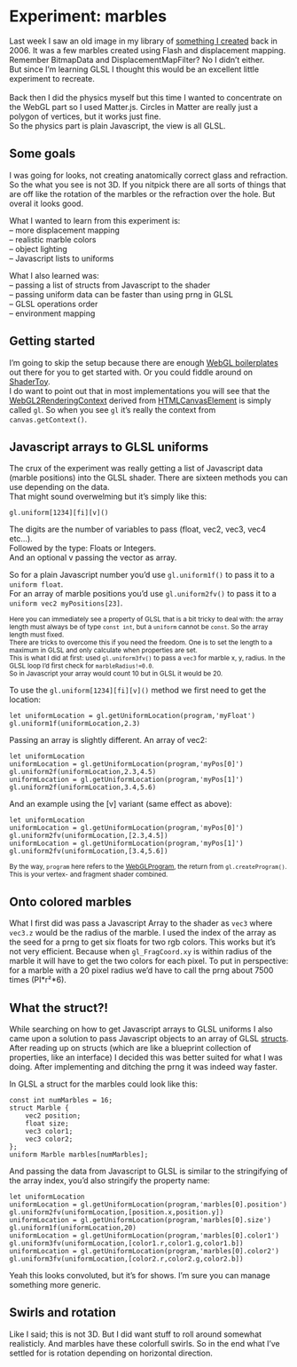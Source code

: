 <!--
  id: 3328
  date: 2017-08-02T08:59:52
  modified: 2017-09-27T05:39:51
  slug: experiment-marbles
  type: post
  excerpt: <p>Last week I saw an old image in my library of something I created back in 2006. It was a few marbles created using Flash and displacement mapping. Remember BitmapData and DisplacementMapFilter? No I didn&#8217;t either. But since I&#8217;m learning GLSL I thought this would be an excellent little experiment to recreate.</p>
  categories: code, game, Javascript, work
  tags: 3D, webgl, physics
  inCv: 
  inPortfolio: 
  dateFrom: 
  dateTo: 
-->

# Experiment: marbles

<p>Last week I saw an old image in my library of <a href="http://test.sjeiti.com/knikkeren/">something I created</a> back in 2006. It was a few marbles created using Flash and displacement mapping. Remember BitmapData and DisplacementMapFilter? No I didn&#8217;t either.<br />
But since I&#8217;m learning GLSL I thought this would be an excellent little experiment to recreate.<br />
<!--more--><br />
Back then I did the physics myself but this time I wanted to concentrate on the WebGL part so I used Matter.js. Circles in Matter are really just a polygon of vertices, but it works just fine.<br />
So the physics part is plain Javascript, the view is all GLSL.</p>
<h2>Some goals</h2>
<p>I was going for looks, not creating anatomically correct glass and refraction. So the what you see is not 3D. If you nitpick there are all sorts of things that are off like the rotation of the marbles or the refraction over the hole. But overal it looks good.</p>
<p>What I wanted to learn from this experiment is:<br />
&#8211; more displacement mapping<br />
&#8211; realistic marble colors<br />
&#8211; object lighting<br />
&#8211; Javascript lists to uniforms</p>
<p>What I also learned was:<br />
&#8211; passing a list of structs from Javascript to the shader<br />
&#8211; passing uniform data can be faster than using prng in GLSL<br />
&#8211; GLSL operations order<br />
&#8211; environment mapping</p>
<h2>Getting started</h2>
<p>I&#8217;m going to skip the setup because there are enough <a href="https://www.google.com/search?q=WebGL+boilerplate">WebGL boilerplates</a> out there for you to get started with. Or you could fiddle around on <a href="http://shadertoy.com">ShaderToy</a>.<br />
I do want to point out that in most implementations you will see that the <a href="https://developer.mozilla.org/en-US/docs/Web/API/WebGL2RenderingContext">WebGL2RenderingContext</a> derived from <a href="https://developer.mozilla.org/en-US/docs/Web/API/HTMLCanvasElement">HTMLCanvasElement</a> is simply called <code>gl</code>. So when you see <code>gl</code> it&#8217;s really the context from <code>canvas.getContext()</code>.</p>
<h2>Javascript arrays to GLSL uniforms</h2>
<p>The crux of the experiment was really getting a list of Javascript data (marble positions) into the GLSL shader. There are sixteen methods you can use depending on the data.<br />
That might sound overwelming but it&#8217;s simply like this:</p>
<pre><code>gl.uniform[1234][fi][v]()</code></pre>
<p>The digits are the number of variables to pass (float, vec2, vec3, vec4 etc&#8230;).<br />
Followed by the type: Floats or Integers.<br />
And an optional v passing the vector as array.</p>
<p>So for a plain Javascript number you&#8217;d use <code>gl.uniform1f()</code> to pass it to a <code>uniform float</code>.<br />
For an array of marble positions you&#8217;d use <code>gl.uniform2fv()</code> to pass it to a <code>uniform vec2 myPositions[23]</code>.</p>
<p><small>Here you can immediately see a property of GLSL that is a bit tricky to deal with: the array length must always be of type <code>const int</code>, but a <code>uniform</code> cannot be <code>const</code>. So the array length must fixed.<br />
There are tricks to overcome this if you need the freedom. One is to set the length to a maximum in GLSL and only calculate when properties are set.<br />
This is what I did at first: used <code>gl.uniform3fv()</code> to pass a <code>vec3</code> for marble x, y, radius. In the GLSL loop I&#8217;d first check for <code>marbleRadius!=0.0</code>.<br />
So in Javascript your array would count 10 but in GLSL it would be 20.</small></p>
<p>To use the <code>gl.uniform[1234][fi][v]()</code> method we first need to get the location:</p>
<pre><code>let uniformLocation = gl.getUniformLocation(program,'myFloat')
gl.uniform1f(uniformLocation,2.3)</code></pre>
<p>Passing an array is slightly different. An array of vec2:</p>
<pre><code>let uniformLocation
uniformLocation = gl.getUniformLocation(program,'myPos[0]')
gl.uniform2f(uniformLocation,2.3,4.5)
uniformLocation = gl.getUniformLocation(program,'myPos[1]')
gl.uniform2f(uniformLocation,3.4,5.6)</code></pre>
<p>And an example using the [v] variant (same effect as above):</p>
<pre><code>let uniformLocation
uniformLocation = gl.getUniformLocation(program,'myPos[0]')
gl.uniform2fv(uniformLocation,[2.3,4.5])
uniformLocation = gl.getUniformLocation(program,'myPos[1]')
gl.uniform2fv(uniformLocation,[3.4,5.6])</code></pre>
<p><small>By the way, <code>program</code> here refers to the <a href="https://developer.mozilla.org/en-US/docs/Web/API/WebGLProgram">WebGLProgram</a>, the return from <code>gl.createProgram()</code>. This is your vertex- and fragment shader combined.</small></p>
<h2>Onto colored marbles</h2>
<p>What I first did was pass a Javascript Array to the shader as <code>vec3</code> where <code>vec3.z</code> would be the radius of the marble. I used the index of the array as the seed for a prng to get six floats for two rgb colors. This works but it&#8217;s not very efficient. Because when <code>gl_FragCoord.xy</code> is within radius of the marble it will have to get the two colors for each pixel. To put in perspective: for a marble with a 20 pixel radius we&#8217;d have to call the prng about 7500 times (PI*r&sup2;*6).</p>
<h2>What the struct?!</h2>
<p>While searching on how to get Javascript arrays to GLSL uniforms I also came upon a solution to pass Javascript objects to an array of GLSL <a href="https://www.khronos.org/opengl/wiki/Data_Type_(GLSL)#Structs">structs</a>. After reading up on structs (which are like a blueprint collection of properties, like an interface) I decided this was better suited for what I was doing. After implementing and ditching the prng it was indeed way faster.</p>
<p>In GLSL a struct for the marbles could look like this:</p>
<pre><code>const int numMarbles = 16;
struct Marble {
    vec2 position;
    float size;
    vec3 color1;
    vec3 color2;
};
uniform Marble marbles[numMarbles];</code></pre>
<p>And passing the data from Javascript to GLSL is similar to the stringifying of the array index, you&#8217;d also stringify the property name:</p>
<pre><code>let uniformLocation
uniformLocation = gl.getUniformLocation(program,'marbles[0].position')
gl.uniform2fv(uniformLocation,[position.x,position.y])
uniformLocation = gl.getUniformLocation(program,'marbles[0].size')
gl.uniform1f(uniformLocation,20)
uniformLocation = gl.getUniformLocation(program,'marbles[0].color1')
gl.uniform3fv(uniformLocation,[color1.r,color1.g,color1.b])
uniformLocation = gl.getUniformLocation(program,'marbles[0].color2')
gl.uniform3fv(uniformLocation,[color2.r,color2.g,color2.b])</code></pre>
<p>Yeah this looks convoluted, but it&#8217;s for shows. I&#8217;m sure you can manage something more generic.</p>
<h2>Swirls and rotation</h2>
<p>Like I said; this is not 3D. But I did want stuff to roll around somewhat realisticly. And marbles have these colorfull swirls. So in the end what I&#8217;ve settled for is rotation depending on horizontal direction.</p>
<pre line-numbers><code data-language="glsl" data-src="/static/glsl/marbles.glsl"></code></pre>
<pre line-numbers><code data-language="javascript" data-src="/static/experiment/marbles.js"></code></pre>